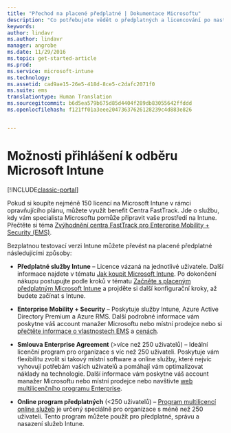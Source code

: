 ```yaml
---
title: "Přechod na placené předplatné | Dokumentace Microsoftu"
description: "Co potřebujete vědět o předplatných a licencování po nastavení bezplatné 30denní zkušební verze Intune."
keywords: 
author: lindavr
ms.author: lindavr
manager: angrobe
ms.date: 11/29/2016
ms.topic: get-started-article
ms.prod: 
ms.service: microsoft-intune
ms.technology: 
ms.assetid: cad9ae15-26e5-418d-8ce5-c2dafc2071f0
ms.suite: ems
translationtype: Human Translation
ms.sourcegitcommit: b6d5ea579b675d85d4404f289db83055642ffddd
ms.openlocfilehash: f121ff01a3eee20473637626128239c4d883e826


---
```


# <a name="ways-to-subscribe-to-microsoft-intune"></a>Možnosti přihlášení k odběru Microsoft Intune

[!INCLUDE[classic-portal](../includes/classic-portal.md)]

Pokud si koupíte nejméně 150 licencí na Microsoft Intune v rámci opravňujícího plánu, můžete využít benefit Centra FastTrack. Jde o službu, kdy vám specialista Microsoftu pomůže připravit vaše prostředí na Intune. Přečtěte si téma [Zvýhodnění centra FastTrack pro Enterprise Mobility + Security (EMS)](https://docs.microsoft.com/enterprise-mobility/Solutions/fasttrack-center-benefit-for-enterprise-mobility-suite-ems).

Bezplatnou testovací verzi Intune můžete převést na placené předplatné následujícími způsoby:

-   **Předplatné služby Intune** – Licence vázaná na jednotlivé uživatele. Další informace najdete v tématu [Jak koupit Microsoft Intune](http://www.microsoft.com/en-us/server-cloud/products/microsoft-intune/Purchasing.aspx). Po dokončení nákupu postupujte podle kroků v tématu [Začněte s placeným předplatným Microsoft Intune](/intune/get-started/start-with-a-paid-subscription-to-microsoft-intune) a projděte si další konfigurační kroky, až budete začínat s Intune.

-   **Enterprise Mobility + Security** – Poskytuje služby Intune, Azure Active Directory Premium a Azure RMS. Další podrobné informace vám poskytne váš account manažer Microsoftu nebo místní prodejce nebo si [přečtěte informace o vlastnostech EMS](https://www.microsoft.com/en-us/server-cloud/enterprise-mobility/overview.aspx) a [cenách](http://www.microsoft.com/en-us/server-cloud/products/enterprise-mobility-suite/Purchasing.aspx).

-   **Smlouva Enterprise Agreement** (&gt;více než 250 uživatelů) – Ideální licenční program pro organizace s víc než 250 uživateli. Poskytuje vám flexibilitu zvolit si takový místní software a online služby, které nejvíc vyhovují potřebám vašich uživatelů a pomáhají vám optimalizovat náklady na technologie. Další informace vám poskytne váš account manažer Microsoftu nebo místní prodejce nebo navštivte [web multilicenčního programu Enterprise](http://www.microsoft.com/licensing/licensing-options/enterprise.aspx).

-   **Online program předplatných** (&lt;250 uživatelů) – [Program multilicencí online služeb](http://www.microsoft.com/licensing/online-services/default.aspx) je určený speciálně pro organizace s méně než 250 uživateli. Tento program můžete použít pro předplatné, správu a nasazení služeb Intune.



<!--HONumber=Dec16_HO2-->


